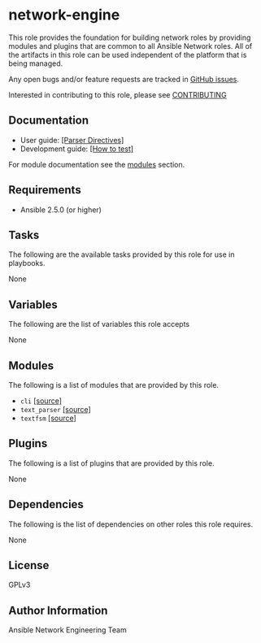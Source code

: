 # network-engine

This role provides the foundation for building network roles by providing
modules and plugins that are common to all Ansible Network roles.  All of
the artifacts in this role can be used independent of the platform that is
being managed.

Any open bugs and/or feature requests are tracked in [GitHub issues](../../issues).

Interested in contributing to this role, please see [CONTRIBUTING](CONTRIBUTING.md)

## Documentation

* User guide: [[Parser Directives]](docs/directives/parser_directives.md)
* Development guide: [[How to test]](docs/tests/test_guide.md)

For module documentation see the [modules](#modules) section.

## Requirements

* Ansible 2.5.0 (or higher)

## Tasks

The following are the available tasks provided by this role for use in
playbooks.

None

## Variables

The following are the list of variables this role accepts

None

## Modules

The following is a list of modules that are provided by this role.

* `cli` [[source]](action_plugin/cli.py)
* `text_parser` [[source]](library/text_parser.py)
* `textfsm` [[source]](library/textfsm.py)

## Plugins

The following is a list of plugins that are provided by this role.

None

## Dependencies

The following is the list of dependencies on other roles this role requires.

None

## License

GPLv3

## Author Information

Ansible Network Engineering Team
